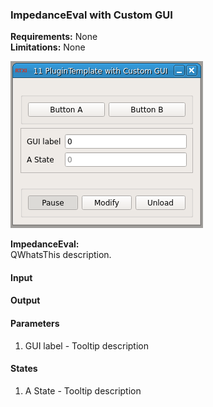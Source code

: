 ### ImpedanceEval with Custom GUI

**Requirements:** None  
**Limitations:** None  

![ImpedanceEval with Custom GUI GUI](impedance-eval.png)

<!--start-->
<p><b>ImpedanceEval:</b><br>QWhatsThis description.</p>
<!--end-->

#### Input


#### Output


#### Parameters
1. GUI label - Tooltip description

#### States
1. A State - Tooltip description
